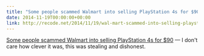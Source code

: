 ```yaml
---
title: "Some people scammed Walmart into selling PlayStation 4s for $90"
date: 2014-11-19T00:00:00+00:00
link: http://recode.net/2014/11/19/wal-mart-scammed-into-selling-playstation-4-for-90/
---
```

[Some people scammed Walmart into selling PlayStation 4s for $90](http://recode.net/2014/11/19/wal-mart-scammed-into-selling-playstation-4-for-90/) &mdash; 
 I don't care how clever it was, this was stealing and dishonest.
